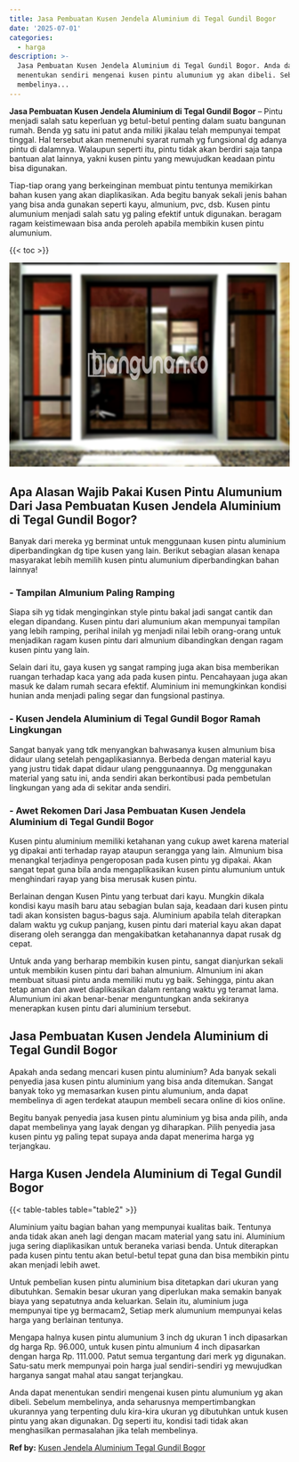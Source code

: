 ```yaml
---
title: Jasa Pembuatan Kusen Jendela Aluminium di Tegal Gundil Bogor
date: '2025-07-01'
categories:
  - harga
description: >-
  Jasa Pembuatan Kusen Jendela Aluminium di Tegal Gundil Bogor. Anda dapat
  menentukan sendiri mengenai kusen pintu alumunium yg akan dibeli. Sebelum
  membelinya...
---
```


**Jasa Pembuatan Kusen Jendela Aluminium di Tegal Gundil Bogor** – Pintu menjadi salah satu keperluan yg betul-betul penting dalam suatu bangunan rumah. Benda yg satu ini patut anda miliki jikalau telah mempunyai tempat tinggal. Hal tersebut akan memenuhi syarat rumah yg fungsional dg adanya pintu di dalamnya. Walaupun seperti itu, pintu tidak akan berdiri saja tanpa bantuan alat lainnya, yakni kusen pintu yang mewujudkan keadaan pintu bisa digunakan.

Tiap-tiap orang yang berkeinginan membuat pintu tentunya memikirkan bahan kusen yang akan diaplikasikan. Ada begitu banyak sekali jenis bahan yang bisa anda gunakan seperti kayu, almunium, pvc, dsb. Kusen pintu alumunium menjadi salah satu yg paling efektif untuk digunakan. beragam ragam keistimewaan bisa anda peroleh apabila membikin kusen pintu alumunium.

{{< toc >}}

![Jasa Pembuatan Kusen Jendela Aluminium di Tegal Gundil Bogor](/images/harga-kusen-jendela-alumunium-32.png)

## Apa Alasan Wajib Pakai Kusen Pintu Alumunium Dari Jasa Pembuatan Kusen Jendela Aluminium di Tegal Gundil Bogor?

Banyak dari mereka yg berminat untuk menggunaan kusen pintu aluminium diperbandingkan dg tipe kusen yang lain. Berikut sebagian alasan kenapa masyarakat lebih memilih kusen pintu alumunium diperbandingkan bahan lainnya!

### \- Tampilan Almunium Paling Ramping

Siapa sih yg tidak menginginkan style pintu bakal jadi sangat cantik dan elegan dipandang. Kusen pintu dari alumunium akan mempunyai tampilan yang lebih ramping, perihal inilah yg menjadi nilai lebih orang-orang untuk menjadikan ragam kusen pintu dari almunium dibandingkan dengan ragam kusen pintu yang lain.

Selain dari itu, gaya kusen yg sangat ramping juga akan bisa memberikan ruangan terhadap kaca yang ada pada kusen pintu. Pencahayaan juga akan masuk ke dalam rumah secara efektif. Aluminium ini memungkinkan kondisi hunian anda menjadi paling segar dan fungsional pastinya.

### \- Kusen Jendela Aluminium di Tegal Gundil Bogor Ramah Lingkungan

Sangat banyak yang tdk menyangkan bahwasanya kusen almunium bisa didaur ulang setelah pengaplikasiannya. Berbeda dengan material kayu yang justru tidak dapat didaur ulang penggunaannya. Dg menggunakan material yang satu ini, anda sendiri akan berkontibusi pada pembetulan lingkungan yang ada di sekitar anda sendiri.

### \- Awet Rekomen Dari Jasa Pembuatan Kusen Jendela Aluminium di Tegal Gundil Bogor

Kusen pintu aluminium memiliki ketahanan yang cukup awet karena material yg dipakai anti terhadap rayap ataupun serangga yang lain. Almunium bisa menangkal terjadinya pengeroposan pada kusen pintu yg dipakai. Akan sangat tepat guna bila anda mengaplikasikan kusen pintu alumunium untuk menghindari rayap yang bisa merusak kusen pintu.

Berlainan dengan Kusen Pintu yang terbuat dari kayu. Mungkin dikala kondisi kayu masih baru atau sebagian bulan saja, keadaan dari kusen pintu tadi akan konsisten bagus-bagus saja. Aluminium apabila telah diterapkan dalam waktu yg cukup panjang, kusen pintu dari material kayu akan dapat diserang oleh serangga dan mengakibatkan ketahanannya dapat rusak dg cepat.

Untuk anda yang berharap membikin kusen pintu, sangat dianjurkan sekali untuk membikin kusen pintu dari bahan almunium. Almunium ini akan membuat situasi pintu anda memiliki mutu yg baik. Sehingga, pintu akan tetap aman dan awet diaplikasikan dalam rentang waktu yg teramat lama. Alumunium ini akan benar-benar menguntungkan anda sekiranya menerapkan kusen pintu dari aluminium tersebut.

## Jasa Pembuatan Kusen Jendela Aluminium di Tegal Gundil Bogor

Apakah anda sedang mencari kusen pintu aluminium? Ada banyak sekali penyedia jasa kusen pintu aluminium yang bisa anda ditemukan. Sangat banyak toko yg memasarkan kusen pintu alumunium, anda dapat membelinya di agen terdekat ataupun membeli secara online di kios online.

Begitu banyak penyedia jasa kusen pintu aluminium yg bisa anda pilih, anda dapat membelinya yang layak dengan yg diharapkan. Pilih penyedia jasa kusen pintu yg paling tepat supaya anda dapat menerima harga yg terjangkau.

## Harga Kusen Jendela Aluminium di Tegal Gundil Bogor

{{< table-tables table="table2" >}}

Aluminium yaitu bagian bahan yang mempunyai kualitas baik. Tentunya anda tidak akan aneh lagi dengan macam material yang satu ini. Aluminium juga sering diaplikasikan untuk beraneka variasi benda. Untuk diterapkan pada kusen pintu tentu akan betul-betul tepat guna dan bisa membikin pintu akan menjadi lebih awet.

Untuk pembelian kusen pintu aluminium bisa ditetapkan dari ukuran yang dibutuhkan. Semakin besar ukuran yang diperlukan maka semakin banyak biaya yang sepatutnya anda keluarkan. Selain itu, aluminium juga mempunyai tipe yg bermacam2, Setiap merk alumunium mempunyai kelas harga yang berlainan tentunya.

Mengapa halnya kusen pintu alumunium 3 inch dg ukuran 1 inch dipasarkan dg harga Rp. 96.000, untuk kusen pintu almunium 4 inch dipasarkan dengan harga Rp. 111.000. Patut semua tergantung dari merk yg digunakan. Satu-satu merk mempunyai poin harga jual sendiri-sendiri yg mewujudkan harganya sangat mahal atau sangat terjangkau.

Anda dapat menentukan sendiri mengenai kusen pintu alumunium yg akan dibeli. Sebelum membelinya, anda seharusnya mempertimbangkan ukurannya yang terpenting dulu kira-kira ukuran yg dibutuhkan untuk kusen pintu yang akan digunakan. Dg seperti itu, kondisi tadi tidak akan menghasilkan permasalahan jika telah membelinya.

**Ref by:** [Kusen Jendela Aluminium Tegal Gundil Bogor](https://id.wikipedia.org/wiki/Kusen)
